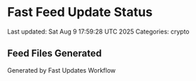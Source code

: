 # Fast Feed Update Status
Last updated: Sat Aug  9 17:59:28 UTC 2025
Categories: crypto

## Feed Files Generated

Generated by Fast Updates Workflow
